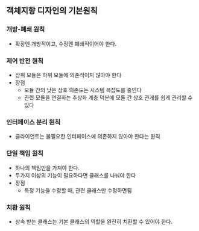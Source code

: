 ## 객체지향 디자인의 기본원칙

### 개방-폐쇄 원칙

* 확장엔 개방적이고, 수정엔 폐쇄적이어야 한다.

### 제어 반전 원칙

* 상위 모듈은 하위 모듈에 의존적이지 않아야 한다
* 장점
  * 모듈 간의 낮은 상호 의존도는 시스템 복잡도를 줄인다
  * 관련 모듈을 연결하는 추상화 계층 덕분에 모듈 간 상호 관게를 쉽게 관리할 수 있다

### 인터페이스 분리 원칙

* 클라이언트는 불필요한 인터페이스에 의존하지 않아야 한다는 원칙

### 단일 책임 원칙

* 하나의 책임만을 가져야 한다.
* 두가지 이상의 기능이 필요하다면 클래스를 나눠야 한다
* 장점
  * 특정 기능을 수정할 때, 관련 클래스만 수정하면됨

### 치환 원칙

* 상속 받는 클래스는 기본 클래스의 역할을 완전히 치환할 수 있어야 한다.